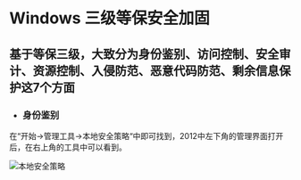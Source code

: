 # Windows 三级等保安全加固
## 基于等保三级，大致分为身份鉴别、访问控制、安全审计、资源控制、入侵防范、恶意代码防范、剩余信息保护这7个方面

+ ### 身份鉴别
在“开始->管理工具->本地安全策略“中即可找到，2012中左下角的管理界面打开后，在右上角的工具中可以看到。

![本地安全策略](https://github.com/Perfect-lawrence/Linux/imgs/p_01.jpg)
